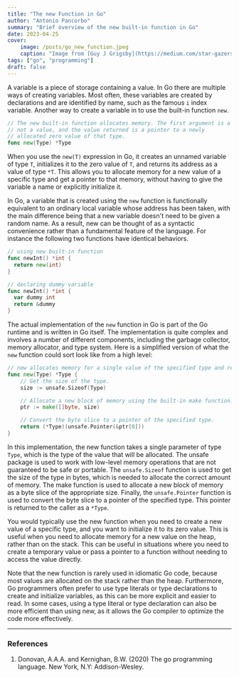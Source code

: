 ```yaml
---
title: "The new Function in Go"
author: "Antonio Pancorbo"
summary: "Brief overview of the new built-in function in Go"
date: 2023-04-25
cover:
    image: /posts/go_new_function.jpeg
    caption: "Image from [Guy J Grigsby](https://medium.com/star-gazers/go-options-pattern-da49185a2526)"
tags: ["go", "programming"]
draft: false
---
```


A variable is a piece of storage containing a value. In Go there are multiple
ways of creating variables. Most often, these variables are created by
declarations and are identified by name, such as the famous `i` index variable.
Another way to create a variable in to use the built-in function `new`.

```go
// The new built-in function allocates memory. The first argument is a type,
// not a value, and the value returned is a pointer to a newly
// allocated zero value of that type.
func new(Type) *Type
```
When you use the `new(T)` expression in Go, it creates an unnamed variable
of type `T`, initializes it to the zero value of `T`, and returns its address
as a value of type `*T`. This allows you to allocate memory for a new value
of a specific type and get a pointer to that memory, without having to give
the variable a name or explicitly initialize it.

In Go, a variable that is created using the `new` function is functionally
equivalent to an ordinary local variable whose address has been taken,
with the main difference being that a new variable doesn't need to be
given a random name. As a result, new can be thought of as a syntactic
convenience rather than a fundamental feature of the language.
For instance the following two functions have identical behaviors.

```go
// using new built-in function
func newInt() *int {
  return new(int)
}

// declaring dummy variable
func newInt() *int {
  var dummy int
  return &dummy
}
```

The actual implementation of the `new` function in Go is part of the Go
runtime and is written in Go itself. The implementation is quite complex
and involves a number of different components, including the garbage collector,
memory allocator, and type system. Here is a simplified version of what the
`new` function could sort look like from a high level:

```go
// new allocates memory for a single value of the specified type and returns a pointer to it.
func new(Type) *Type {
    // Get the size of the type.
    size := unsafe.Sizeof(Type)

    // Allocate a new block of memory using the built-in make function.
    ptr := make([]byte, size)

    // Convert the byte slice to a pointer of the specified type.
    return (*Type)(unsafe.Pointer(&ptr[0]))
}
```

In this implementation, the new function takes a single parameter of type `Type`,
which is the type of the value that will be allocated. The unsafe package is 
used to work with low-level memory operations that are not guaranteed to be safe 
or portable. The `unsafe.Sizeof` function is used to get the size of the type in 
bytes, which is needed to allocate the correct amount of memory. The make function 
is used to allocate a new block of memory as a byte slice of the appropriate size.
Finally, the `unsafe.Pointer` function is used to convert the byte slice to a pointer 
of the specified type. This pointer is returned to the caller as a `*Type`.

You would typically use the new function when you need to create a new value of a
specific type, and you want to initialize it to its zero value. This is useful when 
you need to allocate memory for a new value on the heap, rather than on the stack.
This can be useful in situations where you need to create a temporary value or 
pass a pointer to a function without needing to access the value directly.

Note that the new function is rarely used in idiomatic Go code, because most values 
are allocated on the stack rather than the heap. Furthermore, Go programmers often 
prefer to use type literals or type declarations to create and initialize variables,
as this can be more explicit and easier to read. In some cases, using a type literal 
or type declaration can also be more efficient than using new, as it allows the Go
compiler to optimize the code more effectively.

---

### References
1. Donovan, A.A.A. and Kernighan, B.W. (2020) The go programming language.
New York, N.Y: Addison-Wesley. 
